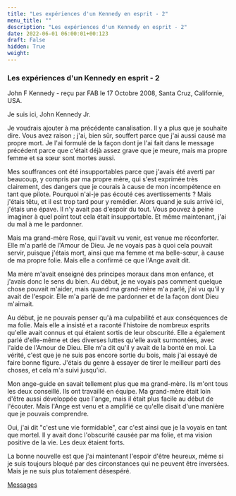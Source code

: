 ```yaml
---
title: "Les expériences d'un Kennedy en esprit - 2"
menu_title: ""
description: "Les expériences d'un Kennedy en esprit - 2"
date: 2022-06-01 06:00:01+00:123
draft: False
hidden: True
weight:
---
```

### Les expériences d'un Kennedy en esprit - 2

John F Kennedy - reçu par FAB le 17 Octobre 2008, Santa Cruz, Californie, USA.

Je suis ici, John Kennedy Jr.

Je voudrais ajouter à ma précédente canalisation. Il y a plus que je souhaite dire. Vous avez raison ; j'ai, bien sûr, souffert parce que j'ai aussi causé ma propre mort. Je l'ai formulé de la façon dont je l'ai fait dans le message précédent parce que c'était déjà assez grave que je meure, mais ma propre femme et sa sœur sont mortes aussi.

Mes souffrances ont été insupportables parce que j'avais été averti par beaucoup, y compris par ma propre mère, qui s'est exprimée très clairement, des dangers que je courais à cause de mon incompétence en tant que pilote. Pourquoi n'ai-je pas écouté ces avertissements ? Mais j'étais têtu, et il est trop tard pour y remédier. Alors quand je suis arrivé ici, j'étais une épave. Il n'y avait pas d'espoir du tout. Vous pouvez à peine imaginer à quel point tout cela était insupportable. Et même maintenant, j'ai du mal à me le pardonner.

Mais ma grand-mère Rose, qui l'avait vu venir, est venue me réconforter. Elle m'a parlé de l'Amour de Dieu. Je ne voyais pas à quoi cela pouvait servir, puisque j'étais mort, ainsi que ma femme et ma belle-sœur, à cause de ma propre folie. Mais elle a confirmé ce que l'Ange avait dit.

Ma mère m'avait enseigné des principes moraux dans mon enfance, et j'avais donc le sens du bien. Au début, je ne voyais pas comment quelque chose pouvait m'aider, mais quand ma grand-mère m'a parlé, j'ai vu qu'il y avait de l'espoir. Elle m'a parlé de me pardonner et de la façon dont Dieu m'aimait.

Au début, je ne pouvais penser qu'à ma culpabilité et aux conséquences de ma folie. Mais elle a insisté et a raconté l'histoire de nombreux esprits qu'elle avait connus et qui étaient sortis de leur obscurité. Elle a également parlé d'elle-même et des diverses luttes qu'elle avait surmontées, avec l'aide de l'Amour de Dieu. Elle m'a dit qu'il y avait de la bonté en moi. La vérité, c'est que je ne suis pas encore sortie du bois, mais j'ai essayé de faire bonne figure. J'étais du genre à essayer de tirer le meilleur parti des choses, et cela m'a suivi jusqu'ici.

Mon ange-guide en savait tellement plus que ma grand-mère. Ils m'ont tous les deux conseillé. Ils ont travaillé en équipe. Ma grand-mère était loin d'être aussi développée que l'ange, mais il était plus facile au début de l'écouter. Mais l'Ange est venu et a amplifié ce qu'elle disait d'une manière que je pouvais comprendre.

Oui, j'ai dit "c'est une vie formidable", car c'est ainsi que je la voyais en tant que mortel. Il y avait donc l'obscurité causée par ma folie, et ma vision positive de la vie. Les deux étaient forts.

La bonne nouvelle est que j'ai maintenant l'espoir d'être heureux, même si je suis toujours bloqué par des circonstances qui ne peuvent être inversées. Mais je ne suis plus totalement désespéré.

[Messages](/fr-contemporary-messages/fr-contemporary-messages-by-date-order/fr-contemporary-messages-2008)